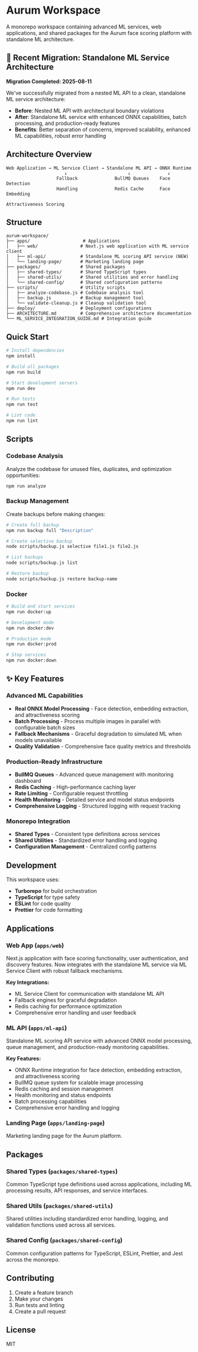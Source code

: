 # Aurum Workspace

A monorepo workspace containing advanced ML services, web applications, and shared packages for the Aurum face scoring platform with standalone ML architecture.

## 🚀 Recent Migration: Standalone ML Service Architecture

**Migration Completed: 2025-08-11**

We've successfully migrated from a nested ML API to a clean, standalone ML service architecture:

- **Before**: Nested ML API with architectural boundary violations
- **After**: Standalone ML service with enhanced ONNX capabilities, batch processing, and production-ready features
- **Benefits**: Better separation of concerns, improved scalability, enhanced ML capabilities, robust error handling

## Architecture Overview

```
Web Application → ML Service Client → Standalone ML API → ONNX Runtime
                      ↓                       ↓              ↓
                   Fallback              BullMQ Queues    Face Detection
                   Handling              Redis Cache      Face Embedding
                                                         Attractiveness Scoring
```

## Structure

```
aurum-workspace/
├── apps/                    # Applications
│   ├── web/                # Next.js web application with ML service client
│   ├── ml-api/             # Standalone ML scoring API service (NEW)
│   └── landing-page/       # Marketing landing page
├── packages/               # Shared packages
│   ├── shared-types/       # Shared TypeScript types
│   ├── shared-utils/       # Shared utilities and error handling
│   └── shared-config/      # Shared configuration patterns
├── scripts/                # Utility scripts
│   ├── analyze-codebase.js # Codebase analysis tool
│   ├── backup.js           # Backup management tool
│   └── validate-cleanup.js # Cleanup validation tool
├── deploy/                 # Deployment configurations
├── ARCHITECTURE.md         # Comprehensive architecture documentation
└── ML_SERVICE_INTEGRATION_GUIDE.md # Integration guide
```

## Quick Start

```bash
# Install dependencies
npm install

# Build all packages
npm run build

# Start development servers
npm run dev

# Run tests
npm run test

# Lint code
npm run lint
```

## Scripts

### Codebase Analysis

Analyze the codebase for unused files, duplicates, and optimization opportunities:

```bash
npm run analyze
```

### Backup Management

Create backups before making changes:

```bash
# Create full backup
npm run backup full "Description"

# Create selective backup
node scripts/backup.js selective file1.js file2.js

# List backups
node scripts/backup.js list

# Restore backup
node scripts/backup.js restore backup-name
```

### Docker

```bash
# Build and start services
npm run docker:up

# Development mode
npm run docker:dev

# Production mode
npm run docker:prod

# Stop services
npm run docker:down
```

## ✨ Key Features

### Advanced ML Capabilities

- **Real ONNX Model Processing** - Face detection, embedding extraction, and attractiveness scoring
- **Batch Processing** - Process multiple images in parallel with configurable batch sizes
- **Fallback Mechanisms** - Graceful degradation to simulated ML when models unavailable
- **Quality Validation** - Comprehensive face quality metrics and thresholds

### Production-Ready Infrastructure

- **BullMQ Queues** - Advanced queue management with monitoring dashboard
- **Redis Caching** - High-performance caching layer
- **Rate Limiting** - Configurable request throttling
- **Health Monitoring** - Detailed service and model status endpoints
- **Comprehensive Logging** - Structured logging with request tracking

### Monorepo Integration

- **Shared Types** - Consistent type definitions across services
- **Shared Utilities** - Standardized error handling and logging
- **Configuration Management** - Centralized config patterns

## Development

This workspace uses:

- **Turborepo** for build orchestration
- **TypeScript** for type safety
- **ESLint** for code quality
- **Prettier** for code formatting

## Applications

### Web App (`apps/web`)

Next.js application with face scoring functionality, user authentication, and discovery features. Now integrates with the standalone ML service via ML Service Client with robust fallback mechanisms.

**Key Integrations:**

- ML Service Client for communication with standalone ML API
- Fallback engines for graceful degradation
- Redis caching for performance optimization
- Comprehensive error handling and user feedback

### ML API (`apps/ml-api`)

Standalone ML scoring API service with advanced ONNX model processing, queue management, and production-ready monitoring capabilities.

**Key Features:**

- ONNX Runtime integration for face detection, embedding extraction, and attractiveness scoring
- BullMQ queue system for scalable image processing
- Redis caching and session management
- Health monitoring and status endpoints
- Batch processing capabilities
- Comprehensive error handling and logging

### Landing Page (`apps/landing-page`)

Marketing landing page for the Aurum platform.

## Packages

### Shared Types (`packages/shared-types`)

Common TypeScript type definitions used across applications, including ML processing results, API responses, and service interfaces.

### Shared Utils (`packages/shared-utils`)

Shared utilities including standardized error handling, logging, and validation functions used across all services.

### Shared Config (`packages/shared-config`)

Common configuration patterns for TypeScript, ESLint, Prettier, and Jest across the monorepo.

## Contributing

1. Create a feature branch
2. Make your changes
3. Run tests and linting
4. Create a pull request

## License

MIT
